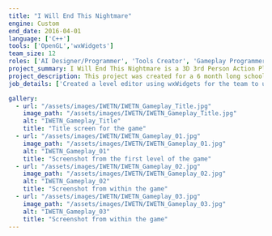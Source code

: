 ```yaml
---
title: "I Will End This Nightmare"
engine: Custom
end_date: 2016-04-01
language: ['C++']
tools: ['OpenGL','wxWidgets']
team_size: 12
roles: ['AI Designer/Programmer', 'Tools Creator', 'Gameplay Programmer']
project_summary: I Will End This Nightmare is a 3D 3rd Person Action Platformer where you play as a girl trapped in the dream world. In order to escape, you must make use of your ability to cast spells by playing notes in the correct order, and ring all of the bells in the level, without getting defeated by the nightmares in the world.
project_description: This project was created for a 6 month long school project. We managed to make our own custom engine using OpenGL and C++, along with our own Level Editor and Behaviour Tree Editor using wxWidgets.
job_details: ['Created a level editor using wxWidgets for the team to use to create, save, and load levels, along with creating objects in the world and modifying them.', 'Created a Behaviour Tree editor using wxWidgets for the team to use, which was used to create cutscenes, enemy behaviours, and gameplay elements.', 'Designed all enemies in the game, along with the miniboss and boss.', ' Implemented most of the enemies in the game, including the miniboss and boss.', 'Implemented Flocking behaviour, and added extra modifications to it to allow it to have a leader in the flock, and not to merge with other flocks. (This was used for one of the main enemies in our game)', 'Implemented the "song" system (in which players chain together a set of keys to cause attacks to happen)']

gallery:
  - url: "/assets/images/IWETN/IWETN_Gameplay_Title.jpg"
    image_path: "/assets/images/IWETN/IWETN_Gameplay_Title.jpg"
    alt: "IWETN_Gameplay_Title"
    title: "Title screen for the game"
  - url: "/assets/images/IWETN/IWETN_Gameplay_01.jpg"
    image_path: "/assets/images/IWETN/IWETN_Gameplay_01.jpg"
    alt: "IWETN_Gameplay_01"
    title: "Screenshot from the first level of the game"
  - url: "/assets/images/IWETN/IWETN_Gameplay_02.jpg"
    image_path: "/assets/images/IWETN/IWETN_Gameplay_02.jpg"
    alt: "IWETN_Gameplay_02"
    title: "Screenshot from within the game"
  - url: "/assets/images/IWETN/IWETN_Gameplay_03.jpg"
    image_path: "/assets/images/IWETN/IWETN_Gameplay_03.jpg"
    alt: "IWETN_Gameplay_03"
    title: "Screenshot from within the game"
---
```

